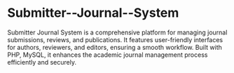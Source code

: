# Submitter--Journal--System
Submitter Journal System is a comprehensive platform for managing journal submissions, reviews, and publications. It features user-friendly interfaces for authors, reviewers, and editors, ensuring a smooth workflow. Built with PHP, MySQL, it enhances the academic journal management process efficiently and securely.
